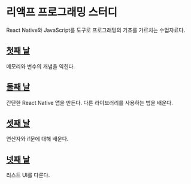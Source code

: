 리액프 프로그래밍 스터디
=======================

React Native와 JavaScript를 도구로 프로그래밍의 기초를
가르치는 수업자료다.

## [첫째 날](./2020-01-20/summary.md)
메모리와 변수의 개념을 익힌다.

## [둘째 날](./2020-01-27/summary.md)
간단한 React Native 앱을 만든다. 다른 라이브러리를 사용하는 법을 배운다.

## [셋째 날](./2020-02-03/summary.md)
연산자와 if문에 대해 배운다.

## [넷째 날](./2020-02-10/summary.md)
리스트 UI를 다룬다.